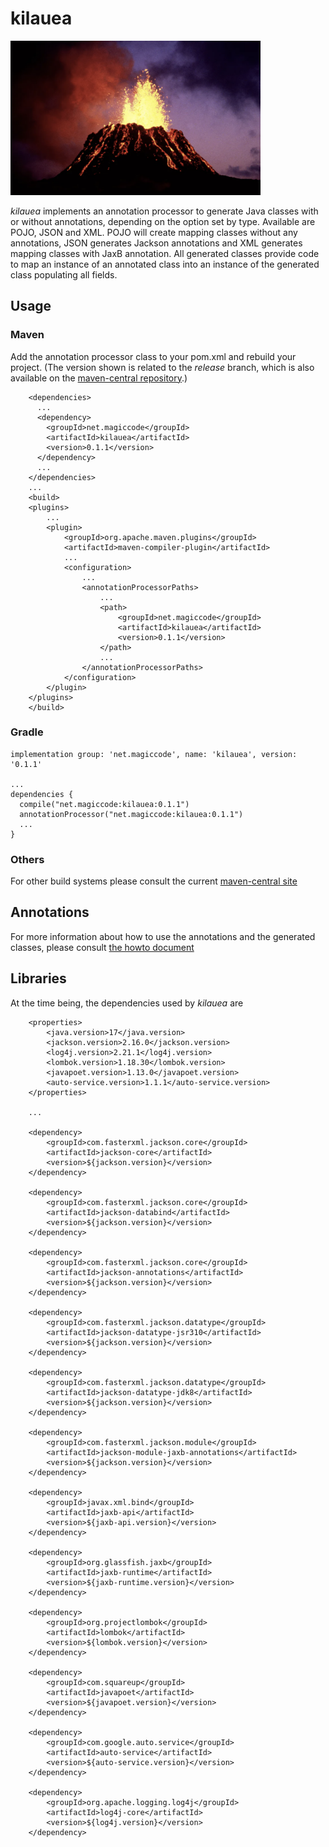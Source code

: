 # kilauea
<img src="./img/kilauea.png" alt="kilauea" style="width:400px;"/>

*kilauea* implements an annotation processor to generate Java classes with or without annotations, depending 
on the option set by type. Available are POJO, JSON and XML. 
POJO will create mapping classes without any annotations, JSON generates Jackson annotations and XML generates mapping classes with JaxB annotation.
All generated classes provide code to map an instance of an annotated class into an instance of the generated class populating all fields.

## Usage

### Maven

Add the annotation processor class to your pom.xml and rebuild your project. (The version shown is related to the *release* branch, which is also available on the [maven-central repository](https://central.sonatype.com/).)

```
    <dependencies>
	  ...
      <dependency>
	 	<groupId>net.magiccode</groupId>
		<artifactId>kilauea</artifactId>
		<version>0.1.1</version>
      </dependency>
      ...
    </dependencies>
    ...
    <build>
	<plugins>
		...
		<plugin>
			<groupId>org.apache.maven.plugins</groupId>
			<artifactId>maven-compiler-plugin</artifactId>
			...
			<configuration>
				...
				<annotationProcessorPaths>
					...
					<path>
						<groupId>net.magiccode</groupId>
						<artifactId>kilauea</artifactId>
						<version>0.1.1</version>
					</path>
					...
				</annotationProcessorPaths>
			</configuration>
		</plugin>
	</plugins>
    </build>
```

### Gradle
```
implementation group: 'net.magiccode', name: 'kilauea', version: '0.1.1'

...
dependencies {
  compile("net.magiccode:kilauea:0.1.1")
  annotationProcessor("net.magiccode:kilauea:0.1.1")
  ...
}
```

### Others

For other build systems please consult the current [maven-central site](https://central.sonatype.com/artifact/net.magiccode/kilauea)


## Annotations

For more information about how to use the annotations and the generated classes, please consult [the howto document](./HowTo.md)


## Libraries

At the time being, the dependencies used by *kilauea* are

```
	<properties>
		<java.version>17</java.version>
		<jackson.version>2.16.0</jackson.version>
		<log4j.version>2.21.1</log4j.version>
		<lombok.version>1.18.30</lombok.version>
		<javapoet.version>1.13.0</javapoet.version>
		<auto-service.version>1.1.1</auto-service.version>
	</properties>

	...

	<dependency>
		<groupId>com.fasterxml.jackson.core</groupId>
		<artifactId>jackson-core</artifactId>
		<version>${jackson.version}</version>
	</dependency>

	<dependency>
		<groupId>com.fasterxml.jackson.core</groupId>
		<artifactId>jackson-databind</artifactId>
		<version>${jackson.version}</version>
	</dependency>

	<dependency>
		<groupId>com.fasterxml.jackson.core</groupId>
		<artifactId>jackson-annotations</artifactId>
		<version>${jackson.version}</version>
	</dependency>

	<dependency>
		<groupId>com.fasterxml.jackson.datatype</groupId>
		<artifactId>jackson-datatype-jsr310</artifactId>
		<version>${jackson.version}</version>
	</dependency>
		
	<dependency>
		<groupId>com.fasterxml.jackson.datatype</groupId>
		<artifactId>jackson-datatype-jdk8</artifactId>
		<version>${jackson.version}</version>
	</dependency>

	<dependency>
		<groupId>com.fasterxml.jackson.module</groupId>
		<artifactId>jackson-module-jaxb-annotations</artifactId>
		<version>${jackson.version}</version>
	</dependency>

	<dependency>
		<groupId>javax.xml.bind</groupId>
		<artifactId>jaxb-api</artifactId>
		<version>${jaxb-api.version}</version>
	</dependency>

	<dependency>
		<groupId>org.glassfish.jaxb</groupId>
		<artifactId>jaxb-runtime</artifactId>
		<version>${jaxb-runtime.version}</version>
	</dependency>

	<dependency>
		<groupId>org.projectlombok</groupId>
		<artifactId>lombok</artifactId>
		<version>${lombok.version}</version>
	</dependency>

	<dependency>
		<groupId>com.squareup</groupId>
		<artifactId>javapoet</artifactId>
		<version>${javapoet.version}</version>
	</dependency>

	<dependency>
		<groupId>com.google.auto.service</groupId>
		<artifactId>auto-service</artifactId>
		<version>${auto-service.version}</version>
	</dependency>

	<dependency>
		<groupId>org.apache.logging.log4j</groupId>
		<artifactId>log4j-core</artifactId>
		<version>${log4j.version}</version>
	</dependency>
```

